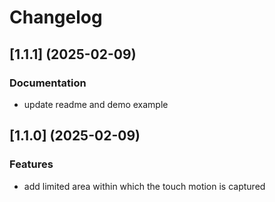 # Changelog

## [1.1.1] (2025-02-09)

### Documentation

- update readme and demo example

## [1.1.0] (2025-02-09)

### Features

- add limited area within which the touch motion is captured
